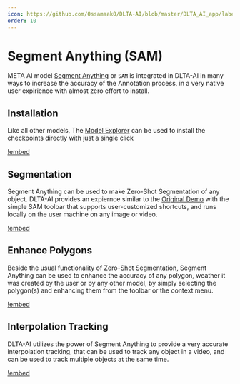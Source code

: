 ```yaml
---
icon: https://github.com/0ssamaak0/DLTA-AI/blob/master/DLTA_AI_app/labelme/icons/SAM.png?raw=true
order: 10
---
```


# Segment Anything (SAM)
META AI model [Segment Anything](https://segment-anything.com/) or `SAM` is integrated in DLTA-AI in many ways to increase the accuracy of the Annotation process, in a very native user expirience with almost zero effort to install.

## Installation
Like all other models, The [Model Explorer]("../model_selection/model_explorer.md") can be used to install the checkpoints directly with just a single click

[!embed](https://youtu.be/8g15M9bE1uA?t=5)

## Segmentation
Segment Anything can be used to make Zero-Shot Segmentation of any object.
DLTA-AI provides an expiernce similar to the [Original Demo](https://segment-anything.com/demo#) with the simple SAM toolbar that supports user-customized shortcuts, and runs locally on the user machine on any image or video.

[!embed](https://youtu.be/8g15M9bE1uA?t=41)

## Enhance Polygons
Beside the usual functionality of Zero-Shot Segmentation, Segment Anything can be used to enhance the accuracy of any polygon, weather it was created by the user or by any other model, by simply selecting the polygon(s) and enhancing them from the toolbar or the context menu.


[!embed](https://youtu.be/8g15M9bE1uA?t=84)

## Interpolation Tracking
DLTA-AI utilizes the power of Segment Anything to provide a very accurate interpolation tracking, that can be used to track any object in a video, and can be used to track multiple objects at the same time.

[!embed](https://youtu.be/8g15M9bE1uA?t=116)